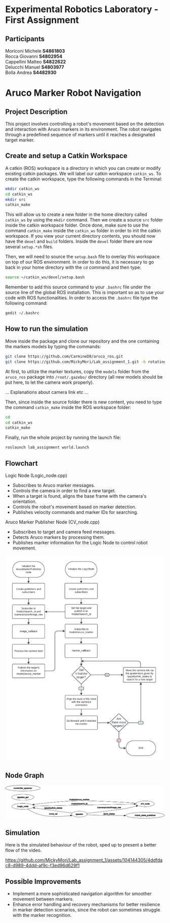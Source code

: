 Experimental Robotics Laboratory - First Assignment
======================================

Participants
-------------------------

Moriconi Michele **S4861803** <br>
Rocca Giovanni **S4802954** <br>
Cappellini Matteo **S4822622** <br>
Delucchi Manuel **S4803977** <br>
Bolla Andrea **S4482930**

Aruco Marker Robot Navigation
======================================

Project Description
-------------------------

This project involves controlling a robot's movement based on the detection and interaction with Aruco markers in its environment. The robot navigates through a predefined sequence of markers until it reaches a designated target marker.

Create and setup a Catkin Workspace
--------------------------------

A catkin (ROS) workspace is a directory in which you can create or modify existing catkin packages. We will label our catkin workspace `catkin_ws`. To create the catkin workspace, type the following commands in the Terminal:

```bash
mkdir catkin_ws
cd catkin_ws
mkdir src
catkin_make
```

This will allow us to create a new folder in the home directory called `catkin_ws` by using the `mkdir` command. Then we create a source `src` folder inside the catkin workspace folder. Once done, make sure to use the command `catkin_make` inside the `catkin_ws` folder in order to init the catkin workspace. If you view your current directory contents, you should now have the `devel` and `build` folders. Inside the `devel` folder there are now several `setup.*sh` files. 

Then, we will need to source the `setup.bash` file to overlay this workspace on top of our ROS environment. In order to do this, it is necessary to go back in your home directory with the `cd` command and then type:

```bash
source ~/catkin_ws/devel/setup.bash
```

Remember to add this source command to your `.bashrc` file under the source line of the global ROS installation. This is important so as to use your code with ROS functionalities. In order to access the `.bashrc` file type the following command:

```bash
gedit ~/.bashrc
```

How to run the simulation
-------------------------

Move inside the package and clone our repository and the one containing the markers models by typing the commands:

```bash
git clone https://github.com/CarmineD8/aruco_ros.git
git clone https://github.com/MickyMori/Lab_assignment_1.git -b rotating_camera
```

At first, to utilize the marker textures, copy the `models` folder from the `aruco_ros` package into `/root/.gazebo/` directory (all new models should be put here, to let the camera work properly).

... Explanations about camera link etc ...

Then, since inside the source folder there is new content, you need to type the command `catkin_make` inside the ROS workspace folder:

```bash
cd
cd catkin_ws
catkin_make
```

Finally, run the whole project by running the launch file:

```bash
roslaunch lab_assignment world.launch
```

Flowchart
-----------------------

Logic Node (Logic_node.cpp)
* Subscribes to Aruco marker messages.
* Controls the camera in order to find a new target.
* When a target is found, aligns the base frame with the camera's orientation.
* Controls the robot's movement based on marker detection.
* Publishes velocity commands and marker IDs for searching.

Aruco Marker Publisher Node (CV_node.cpp)
* Subscribes to target and camera feed messages.
* Detects Aruco markers by processing them.
* Publishes marker information for the Logic Node to control robot movement.

![Flowchart of the robot behaviour](lab_assignment/media/Flowchart_Rotating_camera.png)

Node Graph
-----------------------

![Rqt Graph](lab_assignment/media/rosgraph_rot.png)


Simulation
-----------------------

Here is the simulated behaviour of the robot, sped up to present a better flow of the video.

https://github.com/MickyMori/Lab_assignment_1/assets/104144305/4ddfdac8-d989-4ddd-af9c-f3ed96d629f1

Possible Improvements
-----------------------

* Implement a more sophisticated navigation algorithm for smoother movement between markers.
* Enhance error handling and recovery mechanisms for better resilience in marker detection scenarios, since the robot can sometimes struggle with the marker recognition.
